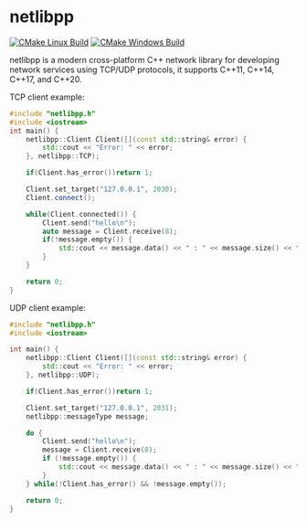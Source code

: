 # netlibpp
[![CMake Linux Build](https://github.com/Anonymous-275/netlibpp/actions/workflows/cmake-linux.yml/badge.svg)](https://github.com/Anonymous-275/netlibpp/actions/workflows/cmake-linux.yml)
[![CMake Windows Build](https://github.com/Anonymous-275/netlibpp/actions/workflows/cmake-windows.yml/badge.svg)](https://github.com/Anonymous-275/netlibpp/actions/workflows/cmake-windows.yml)

netlibpp is a modern cross-platform C++ network library for developing network services using TCP/UDP protocols,
it supports C++11, C++14, C++17, and C++20.

TCP client example:
```cpp
#include "netlibpp.h"
#include <iostream>
int main() {
    netlibpp::Client Client([](const std::string& error) {
        std::cout << "Error: " << error;
    }, netlibpp::TCP);

    if(Client.has_error())return 1;

    Client.set_target("127.0.0.1", 2030);
    Client.connect();

    while(Client.connected()) {
        Client.send("hello\n");
        auto message = Client.receive(8);
        if(!message.empty()) {
            std::cout << message.data() << " : " << message.size() << "\n";
        }
    }

    return 0;
}
```

UDP client example:
```cpp
#include "netlibpp.h"
#include <iostream>

int main() {
    netlibpp::Client Client([](const std::string& error) {
        std::cout << "Error: " << error;
    }, netlibpp::UDP);

    if(Client.has_error())return 1;

    Client.set_target("127.0.0.1", 2031);
    netlibpp::messageType message;

    do {
        Client.send("hello\n");
        message = Client.receive(8);
        if (!message.empty()) {
            std::cout << message.data() << " : " << message.size() << "\n";
        }
    } while(!Client.has_error() && !message.empty());

    return 0;
}
```
